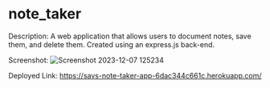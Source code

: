 # note_taker

Description:
A web application that allows users to document notes, save them, and delete them. Created using an express.js back-end.

Screenshot:
![Screenshot 2023-12-07 125234](https://github.com/sav-the-sag/note_taker/assets/144732796/583634ed-360b-4cc4-a96c-b8e2cdfa03cb)

Deployed Link:
https://savs-note-taker-app-6dac344c661c.herokuapp.com/
